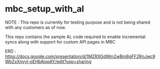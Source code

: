 # mbc_setup_with_al
NOTE : This repo is currently for testing purpose and is not being shared with any customers as of now.

This repo contains the sample AL code required to enable incremental syncs along with support for custom API pages in MBC

ERD : https://docs.google.com/presentation/d/1MZRXGdWm2wBm8gFF2RnJwc9WbZxXnvyl-oEHbAiopAY/edit?usp=sharing
